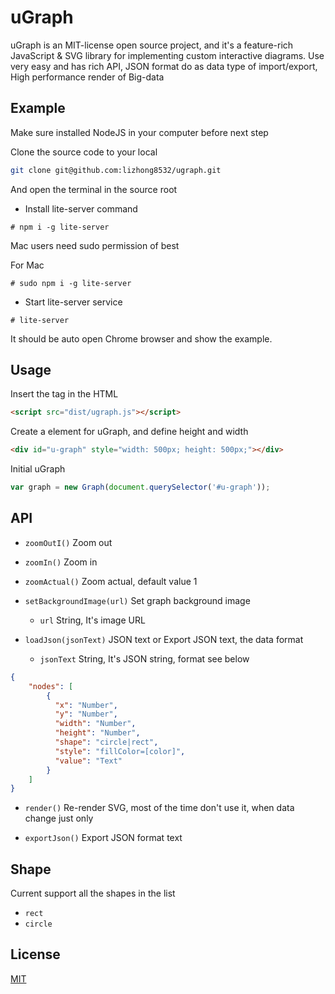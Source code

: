 # uGraph

uGraph is an MIT-license open source project, and it's a feature-rich JavaScript & SVG library for implementing custom
 interactive diagrams. Use very easy and has rich API, JSON format do as data type of import/export, 
 High performance render of Big-data

## Example
Make sure installed NodeJS in your computer before next step

Clone the source code to your local 

```bash
git clone git@github.com:lizhong8532/ugraph.git
```

And open the terminal in the source root

- Install lite-server command
```shell
# npm i -g lite-server
```
Mac users need sudo permission of best

For Mac
```shell
# sudo npm i -g lite-server 
```
- Start lite-server service
```shell
# lite-server
```
It should be auto open Chrome browser and show the example.

## Usage
Insert the tag in the HTML
```html
<script src="dist/ugraph.js"></script>
```

Create a element for uGraph, and define height and width
```html
<div id="u-graph" style="width: 500px; height: 500px;"></div>
```

Initial uGraph
```javascript
var graph = new Graph(document.querySelector('#u-graph'));
```

## API

- `zoomOutI()` 
Zoom out
 
- `zoomIn()` 
Zoom in

- `zoomActual()` 
Zoom actual, default value 1

- `setBackgroundImage(url)`
Set graph background image
    - `url` String, It's image URL

- `loadJson(jsonText)`
JSON text or Export JSON text, the data format
    - `jsonText` String, It's JSON string, format see below
```json
{
    "nodes": [
        {
          "x": "Number",
          "y": "Number",
          "width": "Number",
          "height": "Number",
          "shape": "circle|rect",
          "style": "fillColor=[color]",
          "value": "Text"
        }
    ]
} 
```

- `render()` 
Re-render SVG, most of the time don't use it, when data change just only

- `exportJson()`
Export JSON format text

## Shape
Current support all the shapes in the list
- `rect` 
- `circle`

## License
[MIT](https://opensource.org/licenses/MIT)
